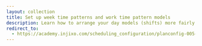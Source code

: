 ```yaml
---
layout: collection
title: Set up week time patterns and work time pattern models
description: Learn how to arrange your day models (shifts) more fairly using work time pattern models.
redirect_to:
  - https://academy.injixo.com/scheduling_configuration/planconfig-005-en-why-is-configuration-important
---
```


